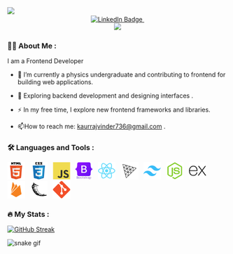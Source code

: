 

<!--
**rajvinder-kaur/rajvinder-kaur** is a ✨ _special_ ✨ repository because its `README.md` (this file) appears on your GitHub profile.

Here are some ideas to get you started:

- 🔭 I’m currently working on ...
- 🌱 I’m currently learning ...
- 👯 I’m looking to collaborate on ...
- 🤔 I’m looking for help with ...
- 💬 Ask me about ...
- 📫 How to reach me: ...
- 😄 Pronouns: ...
- ⚡ Fun fact: ...
-->

<img src="https://capsule-render.vercel.app/api?type=transparent&color=random&height=150&section=header&text=🌟%20Welcome%20to%20my%20profile!&fontSize=50&textBg=false&fontColor=FFFFFF" />

<div id="badges" align="center">
  <a href="https://www.linkedin.com/in/rajvinderkaur1121402/">
    <img src="https://img.shields.io/badge/LinkedIn-blue?style=for-the-badge&logo=linkedin&logoColor=white" alt="LinkedIn Badge"/>
  </a>
  <img src="https://komarev.com/ghpvc/?username=your-github-username&style=flat-square&color=blue" alt=""/>
</div>

<div id=header align="center">
  <img src="https://media.giphy.com/media/ta0ttSeDKuCsg/giphy.gif" width="300" style={{margin:auto}}/>
</div>

### :woman_technologist: About Me :

I am a Frontend Developer 
- :telescope: I’m currently a physics undergraduate and contributing to frontend  for building web applications.

- :seedling: Exploring backend development and designing interfaces .

- :zap: In my free time, I explore new frontend frameworks and libraries.

- :mailbox:How to reach me: kaurrajvinder736@gmail.com .


### :hammer_and_wrench: Languages and Tools :
<div>
  <img src="https://github.com/devicons/devicon/blob/master/icons/html5/html5-original-wordmark.svg" width="40" height="40" />&nbsp&nbsp
  <img src="https://github.com/devicons/devicon/blob/master/icons/css3/css3-original-wordmark.svg" width="40" height="40" />&nbsp&nbsp
  <img src="https://github.com/devicons/devicon/blob/master/icons/javascript/javascript-original.svg" width="40" height="40"/>&nbsp&nbsp
  <img src="https://github.com/devicons/devicon/blob/master/icons/bootstrap/bootstrap-original-wordmark.svg" width="40" height="40"/>&nbsp&nbsp
  <img src="https://github.com/devicons/devicon/blob/master/icons/react/react-original.svg" width="40" height="40" />&nbsp&nbsp
  <img src="https://github.com/devicons/devicon/blob/master/icons/threejs/threejs-original.svg" width="40" height="40" />&nbsp&nbsp
  <img src="https://github.com/devicons/devicon/blob/master/icons/tailwindcss/tailwindcss-plain.svg" width="40" height="40" />&nbsp&nbsp
  <img src="https://github.com/devicons/devicon/blob/master/icons/nodejs/nodejs-original.svg" width="40" height="40" />&nbsp&nbsp
  <img src="https://github.com/devicons/devicon/blob/master/icons/express/express-original.svg" width="40" height="40" />&nbsp&nbsp
  <img src="https://github.com/devicons/devicon/blob/master/icons/firebase/firebase-plain.svg" width="40" height="40" />&nbsp&nbsp
  <img src="https://github.com/devicons/devicon/blob/master/icons/flask/flask-original.svg" width="40" height="40" />&nbsp&nbsp
  <img src="https://github.com/devicons/devicon/blob/master/icons/git/git-original.svg" width="40" height="40" />&nbsp&nbsp
</div>

### :fire: My Stats :
<a href="https://git.io/streak-stats"><img src="https://github-readme-streak-stats.herokuapp.com?user=rajvinder-kaur&theme=dark&hide_border=true" alt="GitHub Streak" /></a>



![snake gif](https://github.com/rajvinder-kaur/rajvinder-kaur/blob/output/github-contribution-grid-snake.gif)
